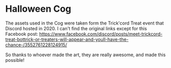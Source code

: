 # Halloween Cog

The assets used in the Cog were taken form the Trick'cord Treat event that Discord hosted in 2020. I can't find the original links except for this Facebook post: https://www.facebook.com/discord/posts/meet-trickcord-treat-bottrick-or-treaters-will-appear-and-youll-have-the-chance-/3552761228124915/

So thanks to whoever made the art, they are really awesome, and made this possible!
